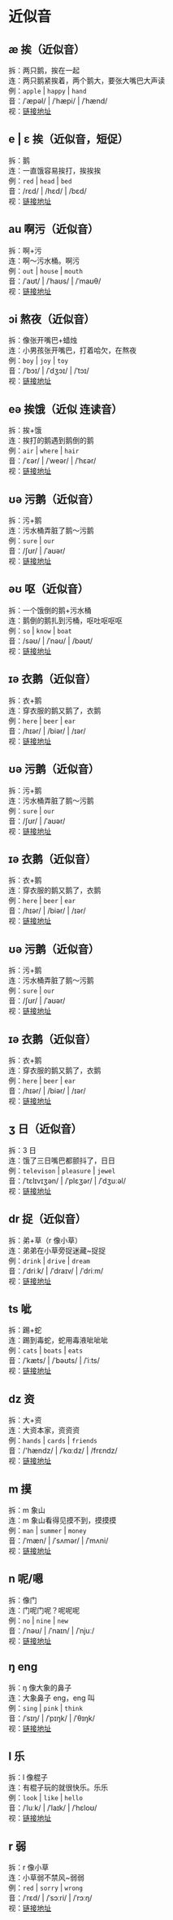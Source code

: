 # 近似音

## æ 挨（近似音）

拆：两只鹅，挨在一起  
连：两只鹅紧挨着，两个鹅大，要张大嘴巴大声读  
例：`apple` | `happy` | `hand`  
音：/ˈæpəl/ | /ˈhæpi/ | /ˈhænd/  
视：[链接地址](https://appfrxl8ojj7783.h5.xiaoeknow.com/p/course/video/v_663c29dce4b0d84dfe4a1ff0?product_id=p_663c25abe4b0694ca03171dd)

## e | ɛ 挨（近似音，短促）

拆：鹅  
连：一直饿容易挨打，挨挨挨  
例：`red` | `head` | `bed`  
音：/rɛd/ | /hɛd/ | /bɛd/  
视：[链接地址](https://appfrxl8ojj7783.h5.xiaoeknow.com/p/course/video/v_663c29d8e4b0d84dfe4a1feb?product_id=p_663c25abe4b0694ca03171dd)

## au 啊污（近似音）

拆：啊+污  
连：啊～污水桶。啊污  
例：`out` | `house` | `mouth`  
音：/ˈaʊt/ | /ˈhaʊs/ | /ˈmaʊθ/  
视：[链接地址](https://appfrxl8ojj7783.h5.xiaoeknow.com/p/course/video/v_663c29d2e4b0d84dfe4a1fe6?product_id=p_663c25abe4b0694ca03171dd)

## ɔi 熬夜（近似音）

拆：像张开嘴巴+蜡烛  
连：小男孩张开嘴巴，打着哈欠，在熬夜  
例：`boy` | `joy` | `toy`  
音：/ˈbɔɪ/ | /ˈdʒɔɪ/ | /ˈtɔɪ/  
视：[链接地址](https://appfrxl8ojj7783.h5.xiaoeknow.com/p/course/video/v_663c29f0e4b023c0667f627f?product_id=p_663c25abe4b0694ca03171dd)

## eə 挨饿（近似 连读音）

拆：挨+饿  
连：挨打的鹅遇到鹅倒的鹅  
例：`air` | `where` | `hair`  
音：/ˈɛər/ | /ˈweər/ | /ˈhɛər/  
视：[链接地址](https://appfrxl8ojj7783.h5.xiaoeknow.com/p/course/video/v_663c29b8e4b0694ca03174bc?product_id=p_663c25abe4b0694ca03171dd)

## ʊə 污鹅（近似音）

拆：污+鹅  
连：污水桶弄脏了鹅～污鹅  
例：`sure` | `our`  
音：/ʃʊr/ | /ˈaʊər/  
视：[链接地址](https://appfrxl8ojj7783.h5.xiaoeknow.com/p/course/video/v_663c29bde4b0694ca03174c1?product_id=p_663c25abe4b0694ca03171dd)

## əʊ 呕（近似音）

拆：一个饿倒的鹅+污水桶  
连：鹅倒的鹅扎到污桶，呕吐呕呕呕  
例：`so` | `know` | `boat`  
音：/səʊ/ | /ˈnəʊ/ | /bəʊt/  
视：[链接地址](https://appfrxl8ojj7783.h5.xiaoeknow.com/p/course/video/v_663c29c0e4b0694ca03174c4?product_id=p_663c25abe4b0694ca03171dd)

## ɪə 衣鹅（近似音）

拆：衣+鹅  
连：穿衣服的鹅又鹅了，衣鹅  
例：`here` | `beer` | `ear`  
音：/hɪər/ | /biər/ | /ɪər/  
视：[链接地址](https://appfrxl8ojj7783.h5.xiaoeknow.com/p/course/video/v_663c29bfe4b0694ca03174c6?product_id=p_663c25abe4b0694ca03171dd)

## ʊə 污鹅（近似音）

拆：污+鹅  
连：污水桶弄脏了鹅～污鹅  
例：`sure` | `our`  
音：/ʃʊr/ | /ˈaʊər/  
视：[链接地址](https://appfrxl8ojj7783.h5.xiaoeknow.com/p/course/video/v_663c29c0e4b0694ca03174c9?product_id=p_663c25abe4b0694ca03171dd)

## ɪə 衣鹅（近似音）

拆：衣+鹅  
连：穿衣服的鹅又鹅了，衣鹅  
例：`here` | `beer` | `ear`  
音：/hɪər/ | /biər/ | /ɪər/  
视：[链接地址](https://appfrxl8ojj7783.h5.xiaoeknow.com/p/course/video/v_663c29c2e4b0694ca03174cb?product_id=p_663c25abe4b0694ca03171dd)

## ʊə 污鹅（近似音）

拆：污+鹅  
连：污水桶弄脏了鹅～污鹅  
例：`sure` | `our`  
音：/ʃʊr/ | /ˈaʊər/  
视：[链接地址](https://appfrxl8ojj7783.h5.xiaoeknow.com/p/course/video/v_663c4219e4b023c0667f74a7?product_id=p_663c25abe4b0694ca03171dd)

## ɪə 衣鹅（近似音）

拆：衣+鹅  
连：穿衣服的鹅又鹅了，衣鹅  
例：`here` | `beer` | `ear`  
音：/hɪər/ | /biər/ | /ɪər/  
视：[链接地址](https://appfrxl8ojj7783.h5.xiaoeknow.com/p/course/video/v_663c29c4e4b0d84dfe4a1fd4?product_id=p_663c25abe4b0694ca03171dd)

## ʒ 日（近似音）

拆：3 日  
连：饿了三日嘴巴都颤抖了，日日  
例：`televison` | `pleasure` | `jewel`  
音：/ˈtɛlɪvɪʒən/ | /ˈplɛʒər/ | /ˈdʒuːəl/  
视：[链接地址](https://appfrxl8ojj7783.h5.xiaoeknow.com/p/course/video/v_663c29f0e4b023c0667f627f?product_id=p_663c25abe4b0694ca03171dd)

## dr 捉（近似音）

拆：弟+草（r 像小草）  
连：弟弟在小草旁捉迷藏~捉捉  
例：`drink` | `drive` | `dream`  
音：/ˈdriːk/ | /ˈdraɪv/ | /ˈdriːm/  
视：[链接地址](https://appfrxl8ojj7783.h5.xiaoeknow.com/p/course/video/v_663c29b8e4b0694ca03174bc?product_id=p_663c25abe4b0694ca03171dd)

## ts 呲

拆：踢+蛇  
连：踢到毒蛇，蛇用毒液呲呲呲  
例：`cats` | `boats` | `eats`  
音：/ˈkæts/ | /ˈbəʊts/ | /ˈiːts/  
视：[链接地址](https://appfrxl8ojj7783.h5.xiaoeknow.com/p/course/video/v_663c29bde4b0694ca03174c1?product_id=p_663c25abe4b0694ca03171dd)

## dz 资

拆：大+资  
连：大资本家，资资资  
例：`hands` | `cards` | `friends`  
音：/'hændz/ | /ˈkɑːdz/ | /frɛndz/  
视：[链接地址](https://appfrxl8ojj7783.h5.xiaoeknow.com/p/course/video/v_663c29c0e4b0694ca03174c4?product_id=p_663c25abe4b0694ca03171dd)

## m 摸

拆：m 象山  
连：m 象山看得见摸不到，摸摸摸  
例：`man` | `summer` | `money`  
音：/ˈmæn/ | /ˈsʌmər/ | /ˈmʌni/  
视：[链接地址](https://appfrxl8ojj7783.h5.xiaoeknow.com/p/course/video/v_663c29bfe4b0694ca03174c6?product_id=p_663c25abe4b0694ca03171dd)

## n 呢/嗯

拆：像门  
连：门呢门呢？呢呢呢  
例：`no` | `nine` | `new`  
音：/ˈnəʊ/ | /ˈnaɪn/ | /ˈnjuː/  
视：[链接地址](https://appfrxl8ojj7783.h5.xiaoeknow.com/p/course/video/v_663c29c0e4b0694ca03174c9?product_id=p_663c25abe4b0694ca03171dd)

## ŋ eng

拆：ŋ 像大象的鼻子  
连：大象鼻子 eng，eng 叫  
例：`sing` | `pink` | `think`  
音：/ˈsɪŋ/ | /ˈpɪŋk/ | /ˈθɪŋk/  
视：[链接地址](https://appfrxl8ojj7783.h5.xiaoeknow.com/p/course/video/v_663c29c2e4b0694ca03174cb?product_id=p_663c25abe4b0694ca03171dd)

## l 乐

拆：l 像棍子  
连：有棍子玩的就很快乐。乐乐  
例：`look` | `like` | `hello`  
音：/ˈluːk/ | /ˈlaɪk/ | /ˈhɛloʊ/  
视：[链接地址](https://appfrxl8ojj7783.h5.xiaoeknow.com/p/course/video/v_663c4219e4b023c0667f74a7?product_id=p_663c25abe4b0694ca03171dd)

## r 弱

拆：r 像小草  
连：小草弱不禁风~弱弱  
例：`red` | `sorry` | `wrong`  
音：/ˈrɛd/ | /ˈsɔːri/ | /ˈrɔːŋ/  
视：[链接地址](https://appfrxl8ojj7783.h5.xiaoeknow.com/p/course/video/v_663c29c4e4b0d84dfe4a1fd4?product_id=p_663c25abe4b0694ca03171dd)
